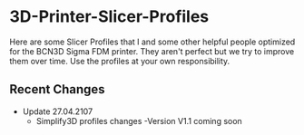 # 3D-Printer-Slicer-Profiles

Here are some Slicer Profiles that I and some other helpful people optimized for the BCN3D Sigma FDM printer.
They aren't perfect but we try to improve them over time.
Use the profiles at your own responsibility.

## Recent Changes
- Update 27.04.2107
  - Simplify3D profiles changes
  -Version V1.1 coming soon
